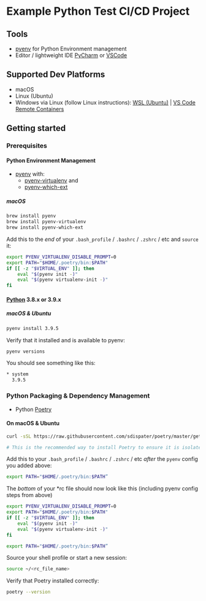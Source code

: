 # Example Python Test CI/CD Project

## Tools

* [pyenv](www.example.com) for Python Environment management
* Editor / lightweight IDE [PyCharm](https://www.jetbrains.com/pycharm/) or [VSCode](https://code.visualstudio.com/)


## Supported Dev Platforms

* macOS
* Linux (Ubuntu)
* Windows via Linux (follow Linux instructions): [WSL (Ubuntu)](https://docs.microsoft.com/en-us/windows/wsl/install-win10) | [VS Code Remote Containers](https://code.visualstudio.com/docs/remote/containers)

## Getting started

### Prerequisites

#### Python Environment Management

* [pyenv](https://github.com/pyenv/pyenv) with:
  * [pyenv-virtualenv](https://github.com/pyenv/pyenv-virtualenv) and
  * [pyenv-which-ext](https://github.com/pyenv/pyenv-which-ext)

##### macOS

```bash
brew install pyenv
brew install pyenv-virtualenv
brew install pyenv-which-ext
```

Add this to the _end_ of your `.bash_profile` / `.bashrc` / `.zshrc` / etc and `source` it:

```bash
export PYENV_VIRTUALENV_DISABLE_PROMPT=0
export PATH="$HOME/.poetry/bin:$PATH"
if [[ -z "$VIRTUAL_ENV" ]]; then
    eval "$(pyenv init -)"
    eval "$(pyenv virtualenv-init -)"
fi
```

#### [Python](https://www.python.org/) 3.8.x or 3.9.x

##### macOS & Ubuntu
  
```bash
pyenv install 3.9.5
```

Verify that it installed and is available to pyenv:

```bash
pyenv versions
```

You should see something like this:

```bash
* system
  3.9.5
```

### Python Packaging & Dependency Management

* Python [Poetry](https://rikwatson.github.io/python_poetry/)

#### On macOS & Ubuntu

```bash
curl -sSL https://raw.githubusercontent.com/sdispater/poetry/master/get-poetry.py | python

# This is the recommended way to install Poetry to ensure it is isolated from the rest of your system by vendorizing its dependencies.
```

Add this to your `.bash_profile` / `.bashrc` / `.zshrc` / etc _after_ the `pyenv` config you added above:

```bash
export PATH="$HOME/.poetry/bin:$PATH”
```

The _bottom_ of your *rc file should now look like this (including pyenv config steps from above)

```bash
export PYENV_VIRTUALENV_DISABLE_PROMPT=0
export PATH="$HOME/.poetry/bin:$PATH"
if [[ -z "$VIRTUAL_ENV" ]]; then
    eval "$(pyenv init -)"
    eval "$(pyenv virtualenv-init -)"
fi

export PATH="$HOME/.poetry/bin:$PATH”
```

Source your shell profile or start a new session:

```bash
source ~/<rc_file_name>
```

Verify that Poetry installed correctly:

```bash
poetry --version
```
